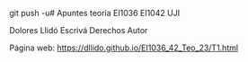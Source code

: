 git push -u# Apuntes teoría EI1036 EI1042 UJI

Dolores Llidó Escrivá
Derechos Autor

Página web: https://dllido.github.io/EI1036_42_Teo_23/T1.html

